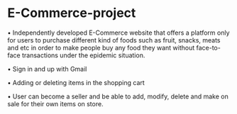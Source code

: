 # E-Commerce-project

•  Independently developed E-Commerce website that offers a platform only for users to purchase different 
   kind of foods such as fruit, snacks, meats and etc in order to make people buy any food they want 
   without face-to-face transactions under the epidemic situation.
 
 •  Sign in and up with Gmail
 
 •  Adding or deleting items in the shopping cart
 
 •  User can become a seller and be able to add, modify, delete and make on sale for their own items on 
    store. 
 

